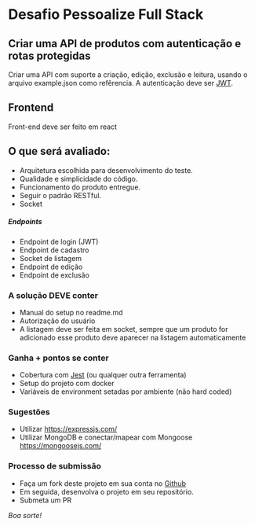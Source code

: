 # Desafio Pessoalize Full Stack

## Criar uma API de produtos com autenticação e rotas protegidas

Criar uma API com suporte a criação, edição, exclusão e leitura, usando o arquivo example.json como refêrencia.
A autenticação deve ser [JWT](https://jwt.io/).

## Frontend
Front-end deve ser feito em react

## O que será avaliado:

- Arquitetura escolhida para desenvolvimento do teste.
- Qualidade e simplicidade do código.
- Funcionamento do produto entregue.
- Seguir o padrão RESTful.
- Socket

##### Endpoints

- Endpoint de login (JWT)
- Endpoint de cadastro
- Socket de listagem
- Endpoint de edição
- Endpoint de exclusão

### A solução DEVE conter

- Manual do setup no readme.md
- Autorização do usuário
- A listagem deve ser feita em socket, sempre que um produto for adicionado
esse produto deve aparecer na listagem automaticamente

### **Ganha + pontos se conter**

- Cobertura com [Jest](https://jestjs.io/) (ou qualquer outra ferramenta)
- Setup do projeto com docker
- Variáveis de environment setadas por ambiente (não hard coded)

### Sugestões

- Utilizar https://expressjs.com/
- Utilizar MongoDB e conectar/mapear com Mongoose https://mongoosejs.com/

### Processo de submissão

- Faça um fork deste projeto em sua conta no [Github](https://github.com/join)
- Em seguida, desenvolva o projeto em seu repositório.
- Submeta um PR

_Boa sorte!_
